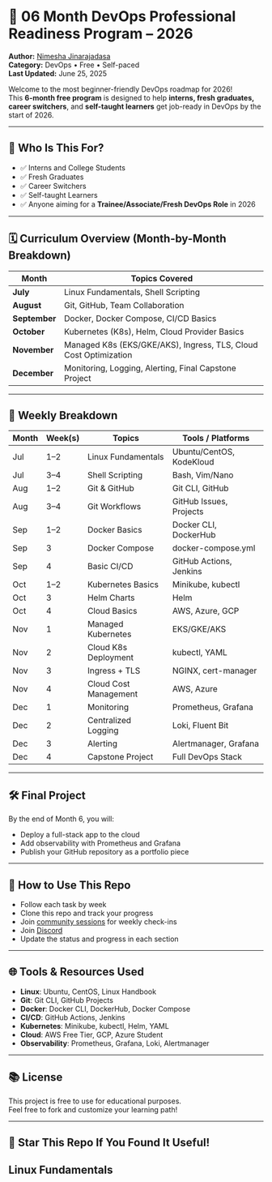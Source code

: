 # 🚀 06 Month DevOps Professional Readiness Program – 2026

**Author:** [Nimesha Jinarajadasa](https://www.linkedin.com/in/nimeshajinarajadasa)  
**Category:** DevOps • Free • Self-paced  
**Last Updated:** June 25, 2025

Welcome to the most beginner-friendly DevOps roadmap for 2026!  
This **6-month free program** is designed to help **interns, fresh graduates, career switchers**, and **self-taught learners** get job-ready in DevOps by the start of 2026.

---

## 🧠 Who Is This For?

- ✅ Interns and College Students  
- ✅ Fresh Graduates  
- ✅ Career Switchers  
- ✅ Self-taught Learners  
- ✅ Anyone aiming for a **Trainee/Associate/Fresh DevOps Role** in 2026

---

## 🗓️ Curriculum Overview (Month-by-Month Breakdown)

| Month | Topics Covered |
|-------|----------------|
| **July** | Linux Fundamentals, Shell Scripting |
| **August** | Git, GitHub, Team Collaboration |
| **September** | Docker, Docker Compose, CI/CD Basics |
| **October** | Kubernetes (K8s), Helm, Cloud Provider Basics |
| **November** | Managed K8s (EKS/GKE/AKS), Ingress, TLS, Cloud Cost Optimization |
| **December** | Monitoring, Logging, Alerting, Final Capstone Project |

---

## 📅 Weekly Breakdown

| Month | Week(s) | Topics | Tools / Platforms |
|-------|---------|--------|-------------------|
| Jul | 1–2 | Linux Fundamentals | Ubuntu/CentOS, KodeKloud |
| Jul | 3–4 | Shell Scripting | Bash, Vim/Nano |
| Aug | 1–2 | Git & GitHub | Git CLI, GitHub |
| Aug | 3–4 | Git Workflows | GitHub Issues, Projects |
| Sep | 1–2 | Docker Basics | Docker CLI, DockerHub |
| Sep | 3 | Docker Compose | docker-compose.yml |
| Sep | 4 | Basic CI/CD | GitHub Actions, Jenkins |
| Oct | 1–2 | Kubernetes Basics | Minikube, kubectl |
| Oct | 3 | Helm Charts | Helm |
| Oct | 4 | Cloud Basics | AWS, Azure, GCP |
| Nov | 1 | Managed Kubernetes | EKS/GKE/AKS |
| Nov | 2 | Cloud K8s Deployment | kubectl, YAML |
| Nov | 3 | Ingress + TLS | NGINX, cert-manager |
| Nov | 4 | Cloud Cost Management | AWS, Azure |
| Dec | 1 | Monitoring | Prometheus, Grafana |
| Dec | 2 | Centralized Logging | Loki, Fluent Bit |
| Dec | 3 | Alerting | Alertmanager, Grafana |
| Dec | 4 | Capstone Project | Full DevOps Stack |

---

## 🛠️ Final Project

By the end of Month 6, you will:
- Deploy a full-stack app to the cloud
- Add observability with Prometheus and Grafana
- Publish your GitHub repository as a portfolio piece

---

## 🧩 How to Use This Repo

- Follow each task by week
- Clone this repo and track your progress
- Join [community sessions](https://youtube.com/@learnwithnimesha) for weekly check-ins
-  Join [Discord](https://discord.gg/4J6pgj4H6A)
- Update the status and progress in each section

---

## 🌐 Tools & Resources Used

- **Linux**: Ubuntu, CentOS, Linux Handbook  
- **Git**: Git CLI, GitHub Projects  
- **Docker**: Docker CLI, DockerHub, Docker Compose  
- **CI/CD**: GitHub Actions, Jenkins  
- **Kubernetes**: Minikube, kubectl, Helm, YAML  
- **Cloud**: AWS Free Tier, GCP, Azure Student  
- **Observability**: Prometheus, Grafana, Loki, Alertmanager

---

## 📚 License

This project is free to use for educational purposes.  
Feel free to fork and customize your learning path!

---

## 🌟 Star This Repo If You Found It Useful!

## Linux Fundamentals
